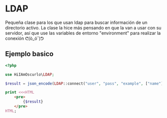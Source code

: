# LDAP
Pequeña clase para los que usan ldap para buscar información de un directorio activo. La clase la hice más pensando en que la van a usar con su servidor, así que use las variables de entorno "environment" para realizar la conexión ᕦ(ò_óˇ)ᕤ


## Ejemplo basico

```php
<?php

use HiIAmOscurlo\LDAP;

$result = json_encode(LDAP::connect("user", "pass", "example", ["name"]), JSON_UNESCAPED_UNICODE | JSON_PRETTY_PRINT);

print <<<HTML
    <pre>
        {$result}
    </pre>
HTML;
```
